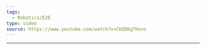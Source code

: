```yaml
---
tags:
  - Robotics/E2E
type: video
source: https://www.youtube.com/watch?v=CbSDKgTHvns
---
```

---

